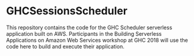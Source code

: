 # GHCSessionsScheduler
This repository contains the code for the GHC Scheduler serverless application built on AWS. Participants in the Building Serverless Applications on Amazon Web Services workshop at GHC 2018 will use the code here to build and execute their application.
